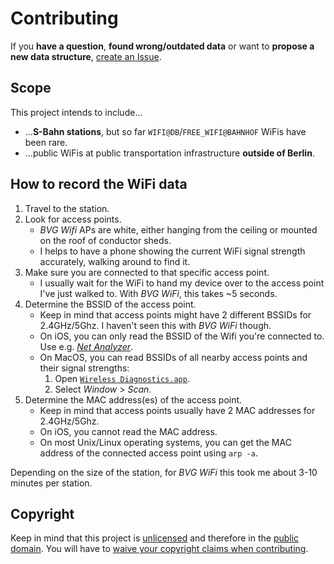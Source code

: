 # Contributing

If you **have a question**, **found wrong/outdated data** or want to **propose a new data structure**, [create an Issue](https://github.com/derhuerst/location/issues).


## Scope

This project intends to include…

- …**S-Bahn stations**, but so far `WIFI@DB`/`FREE_WIFI@BAHNHOF` WiFis have been rare.
- …public WiFis at public transportation infrastructure **outside of Berlin**.


## How to record the WiFi data

1. Travel to the station.
2. Look for access points.
	- *BVG Wifi* APs are white, either hanging from the ceiling or mounted on the roof of conductor sheds.
	- I helps to have a phone showing the current WiFi signal strength accurately, walking around to find it.
3. Make sure you are connected to that specific access point.
	- I usually wait for the WiFi to hand my device over to the access point I've just walked to. With *BVG WiFi*, this takes ~5 seconds.
4. Determine the BSSID of the access point.
	- Keep in mind that access points might have 2 different BSSIDs for 2.4GHz/5Ghz. I haven't seen this with *BVG WiFi* though.
	- On iOS, you can only read the BSSID of the Wifi you're connected to. Use e.g. [*Net Analyzer*](https://itunes.apple.com/us/app/network-analyzer/id562315041).
	- On MacOS, you can read BSSIDs of all nearby access points and their signal strengths:
		1. Open [`Wireless Diagnostics.app`](https://support.apple.com/en-us/HT202663).
		2. Select *Window* > *Scan*.
5. Determine the MAC address(es) of the access point.
	- Keep in mind that access points usually have 2 MAC addresses for 2.4GHz/5Ghz.
	- On iOS, you cannot read the MAC address.
	- On most Unix/Linux operating systems, you can get the MAC address of the connected access point using `arp -a`.

Depending on the size of the station, for *BVG WiFi* this took me about 3-10 minutes per station.


## Copyright

Keep in mind that this project is [unlicensed](https://unlicense.org) and therefore in the [public domain](https://en.wikipedia.org/wiki/Public_domain). You will have to [waive your copyright claims when contributing](https://unlicense.org/#unlicensing-contributions).

